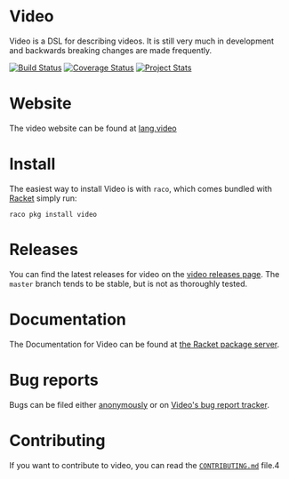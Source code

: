 Video
=====
Video is a DSL for describing videos. It is still very much in development and backwards breaking changes are made frequently.

[![Build Status](https://travis-ci.org/videolang/video.svg?branch=master)](https://travis-ci.org/videolang/video)
[![Coverage Status](https://coveralls.io/repos/github/videolang/video/badge.svg?branch=master)](https://coveralls.io/github/videolang/video?branch=master)
[![Project Stats](https://www.openhub.net/p/video/widgets/project_thin_badge.gif)](https://www.openhub.net/p/video)

# Website

The video website can be found at [lang.video][3]

# Install

The easiest way to install Video is with `raco`, which comes bundled with [Racket][1] simply run:

```
raco pkg install video
```

# Releases

You can find the latest releases for video on the [video releases page][2]. The `master` branch tends to be stable, but is not as thoroughly tested.

# Documentation

The Documentation for Video can be found at [the Racket package server][4].

# Bug reports

Bugs can be filed either [anonymously][6] or on [Video's bug report tracker][7].

# Contributing

If you want to contribute to video, you can read the [`CONTRIBUTING.md`][5] file.4

[1]: https://racket-lang.org
[2]: https://github.com/videolang/video/releases
[3]: http://lang.video
[4]: http://docs.racket-lang.org/video@video/index.html
[5]: https://github.com/videolang/video/blob/master/CONTRIBUTING.md
[6]: https://gitreports.com/issue/videolang/video
[7]: https://github.com/videolang/video/issues